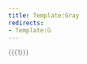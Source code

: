 ```yaml
---
title: Template:Gray
redirects:
- Template:G
---
```


<span class=gray style="color:gray">{{{1}}}</span>